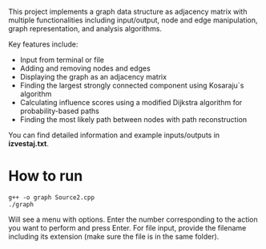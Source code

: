 This project implements a graph data structure as adjacency matrix with multiple functionalities including input/output, node and edge manipulation, graph representation, and analysis algorithms.

Key features include:
- Input from terminal or file
- Adding and removing nodes and edges
- Displaying the graph as an adjacency matrix
- Finding the largest strongly connected component using Kosaraju`s algorithm
- Calculating influence scores using a modified Dijkstra algorithm for probability-based paths
- Finding the most likely path between nodes with path reconstruction

You can find detailed information and example inputs/outputs in **izvestaj.txt**.
# How to run
```
g++ -o graph Source2.cpp
./graph
```
Will see a menu with options. Enter the number corresponding to the action you want to perform and press Enter.
For file input, provide the filename including its extension (make sure the file is in the same folder).
